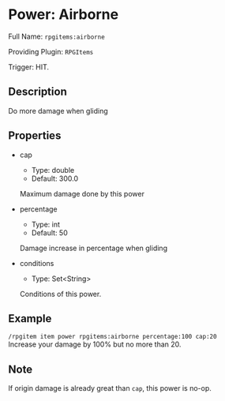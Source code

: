 # Power: Airborne

<!-- This file is generated ingame by `/rpgitem gen-wiki`. -->
<!-- Please only edit between "beginCustomXXXX" and "endCustomXXXX".  -->
<!-- If you want to edit description of this power or property, -->
<!-- please edit corresponding section in "resources/lang/en_US.yml" -->

Full Name: `rpgitems:airborne`

Providing Plugin: `RPGItems`

Trigger: HIT.

<!-- beginCustomHeader -->
<!-- endCustomHeader -->

## Description

Do more damage when gliding
<!-- beginCustomDescription -->
<!-- endCustomDescription -->

## Properties

* cap

  * Type: double
  * Default: 300.0

  Maximum damage done by this power

* percentage

  * Type: int
  * Default: 50

  Damage increase in percentage when gliding

* conditions

  * Type: Set&lt;String&gt;

  Conditions of this power.

<!-- beginCustomProperties -->
<!-- endCustomProperties -->

## Example

<!-- beginCustomExample -->
```/rpgitem item power rpgitems:airborne percentage:100 cap:20```  
Increase your damage by 100% but no more than 20.
<!-- endCustomExample -->

## Note

<!-- beginCustomNote -->
If origin damage is already great than `cap`, this power is no-op.
<!-- endCustomNote -->